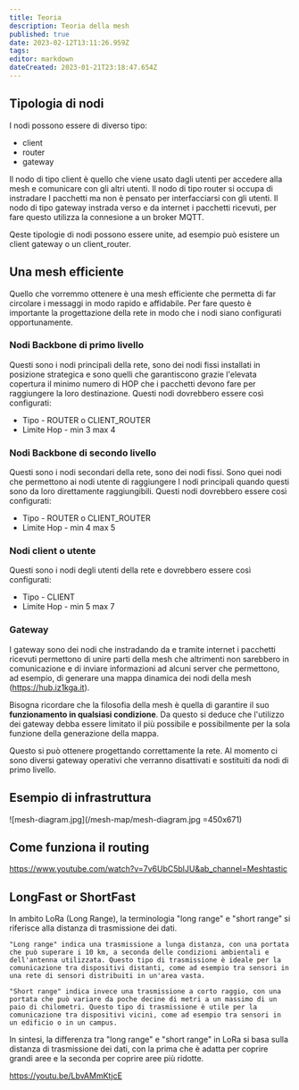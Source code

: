 ```yaml
---
title: Teoria
description: Teoria della mesh
published: true
date: 2023-02-12T13:11:26.959Z
tags: 
editor: markdown
dateCreated: 2023-01-21T23:18:47.654Z
---
```


<!-- TITLE: Teoria Della Mesh -->
<!-- SUBTITLE: A quick summary of Teoria Della Mesh -->

## Tipologia di nodi
I nodi possono essere di diverso tipo:
* client
* router
* gateway

Il nodo di tipo client è quello che viene usato dagli utenti per accedere alla mesh e comunicare con gli altri utenti.
Il nodo di tipo router si occupa di instradare I pacchetti ma non è pensato per interfacciarsi con gli utenti.
Il nodo di tipo gateway instrada verso e da internet i pacchetti ricevuti, per fare questo utilizza la connesione a un broker MQTT.

Qeste tipologie di nodi possono essere unite, ad esempio può esistere un client gateway o un client_router.

## Una mesh efficiente

Quello che vorremmo ottenere è una mesh efficiente che permetta di far circolare i messaggi in modo rapido e affidabile. Per fare questo è importante la progettazione della rete in modo che i nodi siano configurati opportunamente.

### Nodi Backbone di primo livello

Questi sono i nodi principali della rete, sono dei nodi fissi installati in posizione strategica e sono quelli che garantiscono grazie l'elevata copertura il minimo numero di HOP che i pacchetti devono fare per raggiungere la loro destinazione. Questi nodi dovrebbero essere così configurati:
* Tipo - ROUTER o CLIENT_ROUTER
* Limite Hop - min 3 max 4

### Nodi Backbone di secondo livello

Questi sono i nodi secondari della rete, sono dei nodi fissi. Sono quei nodi che permettono ai nodi utente di raggiungere I nodi principali quando questi sono da loro direttamente raggiungibili.
Questi nodi dovrebbero essere così configurati:
* Tipo - ROUTER o CLIENT_ROUTER
* Limite Hop - min 4 max 5

### Nodi client o utente

Questi sono i nodi degli utenti della rete e dovrebbero essere così configurati:

* Tipo - CLIENT
* Limite Hop - min 5 max 7

### Gateway

I gateway sono dei nodi che instradando da e tramite internet i pacchetti ricevuti permettono di unire parti della mesh che altrimenti non sarebbero in comunicazione e di inviare informazioni ad alcuni server che permettono, ad esempio, di generare una mappa dinamica dei nodi della mesh (https://hub.iz1kga.it).

Bisogna ricordare che la filosofia della mesh è quella di garantire il suo **funzionamento in qualsiasi condizione**. Da questo si deduce che l'utilizzo dei gateway debba essere limitato il più possibile e possibilmente per la sola funzione della generazione della mappa. 

Questo si può ottenere progettando correttamente la rete. Al momento ci sono diversi gateway operativi che verranno disattivati e sostituiti da nodi di primo livello.

## Esempio di infrastruttura
![mesh-diagram.jpg](/mesh-map/mesh-diagram.jpg =450x671)

## Come funziona il routing
https://www.youtube.com/watch?v=7v6UbC5blJU&ab_channel=Meshtastic

## LongFast or ShortFast

In ambito LoRa (Long Range), la terminologia "long range" e "short range" si riferisce alla distanza di trasmissione dei dati.

    "Long range" indica una trasmissione a lunga distanza, con una portata che può superare i 10 km, a seconda delle condizioni ambientali e dell'antenna utilizzata. Questo tipo di trasmissione è ideale per la comunicazione tra dispositivi distanti, come ad esempio tra sensori in una rete di sensori distribuiti in un'area vasta.

    "Short range" indica invece una trasmissione a corto raggio, con una portata che può variare da poche decine di metri a un massimo di un paio di chilometri. Questo tipo di trasmissione è utile per la comunicazione tra dispositivi vicini, come ad esempio tra sensori in un edificio o in un campus.

In sintesi, la differenza tra "long range" e "short range" in LoRa si basa sulla distanza di trasmissione dei dati, con la prima che è adatta per coprire grandi aree e la seconda per coprire aree più ridotte.

https://youtu.be/LbvAMmKtjcE